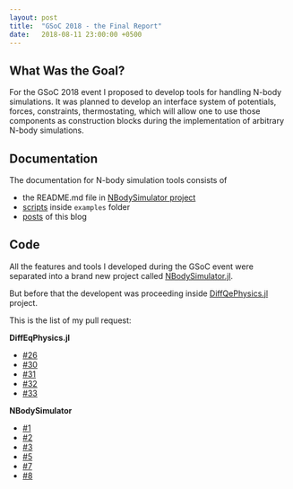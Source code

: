 ```yaml
---
layout: post
title:  "GSoC 2018 - the Final Report"
date:   2018-08-11 23:00:00 +0500
---
```


<script type="text/javascript" async
  src="https://cdnjs.cloudflare.com/ajax/libs/mathjax/2.7.4/latest.js?config=TeX-MML-AM_CHTML">
</script>

## What Was the Goal?
For the GSoC 2018 event I proposed to develop tools for handling N-body simulations. It was planned to develop an interface system of potentials, forces, constraints, thermostating, which will allow one to use those components as construction blocks during the implementation of arbitrary N-body simulations.



## Documentation
The documentation for N-body simulation tools consists of 
- the README.md file in [NBodySimulator project](https://github.com/JuliaDiffEq/NBodySimulator.jl)
- [scripts](https://github.com/JuliaDiffEq/NBodySimulator.jl/tree/master/examples) inside `examples` folder
- [posts](https://mikhail-vaganov.github.io/gsoc-2018-blog/) of this blog 

## Code
All the features and tools I developed during the GSoC event were separated into a brand new project called [NBodySimulator.jl](https://github.com/JuliaDiffEq/NBodySimulator.jls).

But before that the developent was proceeding inside [DiffQePhysics.jl](https://github.com/JuliaDiffEq/DiffEqPhysics.jl) project.

This is the list of my pull request:

**DiffEqPhysics.jl**
- [#26](https://github.com/JuliaDiffEq/DiffEqPhysics.jl/pull/26)
- [#30](https://github.com/JuliaDiffEq/DiffEqPhysics.jl/pull/30)
- [#31](https://github.com/JuliaDiffEq/DiffEqPhysics.jl/pull/31)
- [#32](https://github.com/JuliaDiffEq/DiffEqPhysics.jl/pull/32)
- [#33](https://github.com/JuliaDiffEq/DiffEqPhysics.jl/pull/33)

**NBodySimulator**
- [#1](https://github.com/JuliaDiffEq/NBodySimulator.jl/pull/1)
- [#2](https://github.com/JuliaDiffEq/NBodySimulator.jl/pull/2)
- [#3](https://github.com/JuliaDiffEq/NBodySimulator.jl/pull/3)
- [#5](https://github.com/JuliaDiffEq/NBodySimulator.jl/pull/5)
- [#7](https://github.com/JuliaDiffEq/NBodySimulator.jl/pull/7)
- [#8](https://github.com/JuliaDiffEq/NBodySimulator.jl/pull/8)